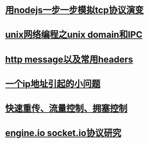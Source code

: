 # [用nodejs一步一步模拟tcp协议演变](./mytcp.md)
<!-- # [分布式系统基本原理](./distributed_principle.md) -->
# [unix网络编程之unix domain和IPC](./socket_unix.md)
# [http message以及常用headers](./http_headers.md)
# [一个ip地址引起的小问题](./ip_address_problem.md)
# [快速重传、流量控制、拥塞控制](./flow_control.md)
# [engine.io socket.io协议研究](./socket_io.md)
